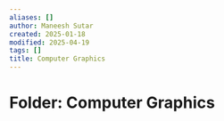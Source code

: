 ```yaml
---
aliases: []
author: Maneesh Sutar
created: 2025-01-18
modified: 2025-04-19
tags: []
title: Computer Graphics
---
```


# Folder: Computer Graphics
